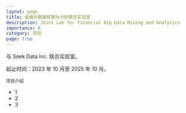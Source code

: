 ```yaml
---
layout: page
title: 金融大数据挖掘与分析联合实验室
description: Joint Lab for Financial Big Data Mining and Analytics
importance: 8
category: 项目
page: true
---
```


与 Seek Data Inc. 联合实验室。

起止时间：2023 年 10 月至 2025 年 10 月。

    项目介绍

- 1
- 2
- 3